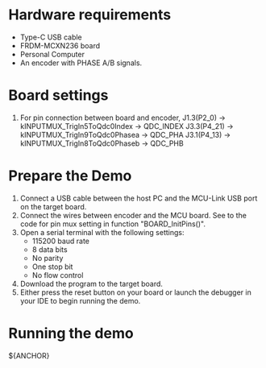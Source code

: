 Hardware requirements
=====================
- Type-C USB cable
- FRDM-MCXN236 board
- Personal Computer
- An encoder with PHASE A/B signals.

Board settings
============
1. For pin connection between board and encoder,
      J1.3(P2_0)  -> kINPUTMUX_TrigIn5ToQdc0Index  -> QDC_INDEX
      J3.3(P4_21) -> kINPUTMUX_TrigIn9ToQdc0Phasea -> QDC_PHA
      J3.1(P4_13) -> kINPUTMUX_TrigIn8ToQdc0Phaseb -> QDC_PHB

Prepare the Demo
===============
1.  Connect a USB cable between the host PC and the MCU-Link USB port on the target board.
2.  Connect the wires between encoder and the MCU board. See to the code for pin mux setting in function "BOARD_InitPins()".
3.  Open a serial terminal with the following settings:
    - 115200 baud rate
    - 8 data bits
    - No parity
    - One stop bit
    - No flow control
4.  Download the program to the target board.
5.  Either press the reset button on your board or launch the debugger in your IDE to begin running the demo.

Running the demo
================
${ANCHOR}

